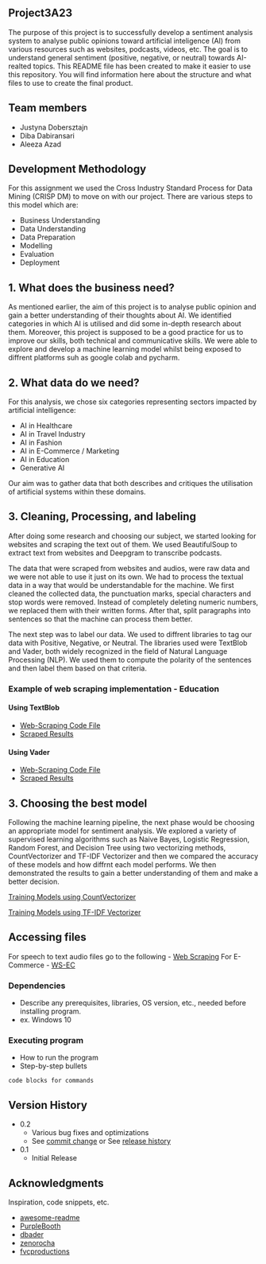 ## Project3A23

The purpose of this project is to successfully develop a sentiment analysis system to analyse public opinions toward artificial inteligence (AI) from various resources such as websites, podcasts, videos, etc. The goal is to understand general sentiment (positive, negative, or neutral) towards AI-realted topics. This README file has been created to make it easier to use this repository. You will find information here about the structure and what files to use to create the final product.

## Team members

* Justyna Dobersztajn
* Diba Dabiransari
* Aleeza Azad

## Development Methodology
For this assignment we used the Cross Industry Standard Process for Data Mining (CRISP DM) to move on with our project. There are various steps to this model which are:
* Business Understanding
* Data Understanding
* Data Preparation
* Modelling
* Evaluation
* Deployment

## 1. What does the business need?
As mentioned earlier, the aim of this project is to analyse public opinion and gain a better understanding of their thoughts about AI. We identified categories in which AI is utilised and did some in-depth research about them.
Moreover, this project is supposed to be a good practice for us to improve our skills, both technical and communicative skills. We were able to explore and develop a machine learning model whilst being exposed to diffrent platforms suh as google colab and pycharm.

## 2. What data do we need?
For this analysis, we chose six categories representing sectors impacted by artificial intelligence:
* AI in Healthcare
* AI in Travel Industry
* AI in Fashion
* AI in E-Commerce / Marketing
* AI in Education
* Generative AI
  
Our aim was to gather data that both describes and critiques the utilisation of artificial systems within these domains.

## 3. Cleaning, Processing, and labeling
After doing some research and choosing our subject, we started looking for websites and scraping the text out of them. We used BeautifulSoup to extract text from websites and Deepgram to transcribe podcasts.

The data that were scraped from websites and audios, were raw data and we were not able to use it just on its own. We had to process the textual data in a way that would be understandable for the machine. We first cleaned the collected data, the punctuation marks, special characters and stop words were removed. Instead of completely deleting numeric numbers, we replaced them with their written forms. After that, split paragraphs into sentences so that the machine can process them better.

The next step was to label our data. We used to diffrent libraries to tag our data with Positive, Negative, or Neutral. The libraries used were TextBlob and Vader, both widely recognized in the field of Natural Language Processing (NLP). We used them to compute the polarity of the sentences and then label them based on that criteria.

### Example of web scraping implementation - Education

#### Using TextBlob
* [Web-Scraping Code File](https://github.com/dibadabir/Project3A23/blob/main/Web%20Scraping/Education/Education_webscrape_code%20file%20without%20numbers%20in%20the%20dataset.ipynb)
* [Scraped Results](https://github.com/dibadabir/Project3A23/blob/main/Web%20Scraping/Education/education%20dataset%20(no%20numbers).csv)

#### Using Vader
* [Web-Scraping Code File](https://github.com/dibadabir/Project3A23/blob/main/Web%20Scraping/Education/Education_webscrape_(without_numbers)_Vader_ver_.ipynb)
* [Scraped Results](https://github.com/dibadabir/Project3A23/blob/main/Web%20Scraping/Education/Education%20dataset%20(no%20numbers)%20-%20Vader%20ver.csv)

## 3. Choosing the best model
Following the machine learning pipeline, the next phase would be choosing an appropriate model for sentiment analysis. We explored a variety of supervised learning algorithms such as Naive Bayes, Logistic Regression, Random Forest, and Decision Tree using two vectorizing methods, CountVectorizer and TF-IDF Vectorizer and then we compared the accuracy of these models and how diffrnt each model performs. We then demonstrated the results to gain a better understanding of them and make a better decision.

[Training Models using CountVectorizer](https://github.com/dibadabir/Project3A23/blob/main/Final%20(Everything%20combined!)/Compare_Models_(CountVectorizer).ipynb)

[Training Models using TF-IDF Vectorizer](https://github.com/dibadabir/Project3A23/blob/main/Final%20(Everything%20combined!)/Compare_Models_(TF_IDFVectorizer).ipynb)



## Accessing files 
For speech to text audio files go to the following - [Web Scraping]() 
For E-Commerce - [WS-EC](https://github.com/dibadabir/Project3A23/tree/main/Web%20Scraping/E-Commerce) 

### Dependencies

* Describe any prerequisites, libraries, OS version, etc., needed before installing program.
* ex. Windows 10

### Executing program

* How to run the program
* Step-by-step bullets
```
code blocks for commands
```

## Version History

* 0.2
    * Various bug fixes and optimizations
    * See [commit change]() or See [release history]()
* 0.1
    * Initial Release

## Acknowledgments

Inspiration, code snippets, etc.
* [awesome-readme](https://github.com/matiassingers/awesome-readme)
* [PurpleBooth](https://gist.github.com/PurpleBooth/109311bb0361f32d87a2)
* [dbader](https://github.com/dbader/readme-template)
* [zenorocha](https://gist.github.com/zenorocha/4526327)
* [fvcproductions](https://gist.github.com/fvcproductions/1bfc2d4aecb01a834b46)
